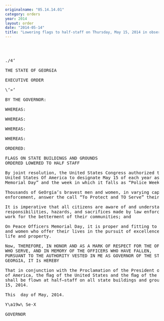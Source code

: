 ```yaml
---
originalname: "05.14.14.01"
category: orders
year: 2014
layout: order
date: "2014-05-14"
title: "Lowering flags to half-staff on Thursday, May 15, 2014 in observance of Peace Officers Memorial Day"
---
```

<pre>
 
  

./4‘

THE STATE OF GEORGIA

EXECUTIVE ORDER

\‘»‘

BY THE GOVERNOR:

WHEREAS:

WHEREAS:

WHEREAS:

WHEREAS:

ORDERED:

FLAGS ON STATE BUILDINGS AND GROUNDS
ORDERED LOWERED TO HALF STAFF

By joint resolution, the United States Congress authorized the President of the
United States Of America to designate May 15 of each year as “Peace Ofﬁcers
Memorial Day” and the week in which it falls as “Police Week”; and

Thousands of GeOrgia’s bravest men and women, in varying capacities Of law
enforcement, answer the call “To Protect and TO Serve” their fellow man; and

It is imperative that all citizens are aware of and understand the duties,
responsibilities, hazards, and sacrifices made by law enforcement Officers who
work for the betterment of their communities; and

On Peace Officers Memorial Day, it is proper and fitting to honor the brave men
and women who offer their lives in the pursuit of excellence and the protection of
life and property.

Now, THEREFORE, IN HONOR AND AS A MARK OF RESPECT FOR THE OFFICERS
WHO SERVE, AND IN MEMORY OF THE OFFICERS WHO HAVE FALLEN,
PURSUANT TO THE AUTHORITY VESTED IN ME AS GOVERNOR OF THE STATE OF
GEORGIA, IT Is HEREBY

That in conjunction with the Proclamation of the President of the United States
of America, the ﬂag of the United States and the ﬂag of the Great State of Georgia
shall be flown at half—staff on all state buildings and grounds on Thursday, May
15, 2014.

This  day of May, 2014.

Y\a19w\ Se-X

GOVERNOR

</pre>
